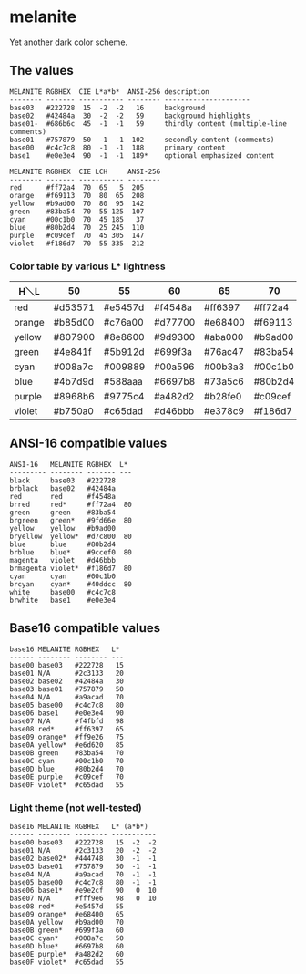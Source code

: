 # melanite
Yet another dark color scheme.

## The values
```
MELANITE RGBHEX  CIE L*a*b*  ANSI-256 description
-------- ------- ----------- -------- ---------------------
base03   #222728  15  -2  -2   16     background
base02   #42484a  30  -2  -2   59     background highlights
base01-  #686b6c  45  -1  -1   59     thirdly content (multiple-line comments)
base01   #757879  50  -1  -1  102     secondly content (comments)
base00   #c4c7c8  80  -1  -1  188     primary content
base1    #e0e3e4  90  -1  -1  189*    optional emphasized content

MELANITE RGBHEX  CIE LCH     ANSI-256
-------- ------- ----------- --------
red      #ff72a4  70  65   5  205
orange   #f69113  70  80  65  208
yellow   #b9ad00  70  80  95  142
green    #83ba54  70  55 125  107
cyan     #00c1b0  70  45 185   37
blue     #80b2d4  70  25 245  110
purple   #c09cef  70  45 305  147
violet   #f186d7  70  55 335  212
```

### Color table by various L* lightness
|  H＼L  |      50 |      55 |      60 |      65 |      70 |      75 |      80 |      85 |      90 |
| ------ | ------- | ------- | ------- | ------- | ------- | ------- | ------- | ------- | ------- |
|    red | #d53571 | #e5457d | #f4548a | #ff6397 | #ff72a4 | #ff80b2 | #ff8fbf | #ff9dcd | #ffabdb |
| orange | #b85d00 | #c76a00 | #d77700 | #e68400 | #f69113 | #ff9e26 | #ffac36 | #ffba44 | #ffc852 |
| yellow | #807900 | #8e8600 | #9d9300 | #aba000 | #b9ad00 | #c8bb00 | #d7c800 | #e6d620 | #f5e434 |
|  green | #4e841f | #5b912d | #699f3a | #76ac47 | #83ba54 | #91c861 | #9fd66e | #ade47b | #bbf288 |
|   cyan | #008a7c | #009889 | #00a596 | #00b3a3 | #00c1b0 | #29cfbe | #40ddcc | #53ebda | #64fae8 |
|   blue | #4b7d9d | #588aaa | #6697b8 | #73a5c6 | #80b2d4 | #8ec0e2 | #9ccef0 | #aadcff | #b8eaff |
| purple | #8968b6 | #9775c4 | #a482d2 | #b28fe0 | #c09cef | #cea9fd | #dcb7ff | #ebc5ff | #f9d3ff |
| violet | #b750a0 | #c65dad | #d46bbb | #e378c9 | #f186d7 | #ff93e5 | #ffa1f3 | #ffafff | #ffbdff |

## ANSI-16 compatible values
```
ANSI-16   MELANITE RGBHEX  L*
--------- -------- ------- ---
black     base03   #222728
brblack   base02   #42484a
red       red      #f4548a
brred     red*     #ff72a4  80
green     green    #83ba54
brgreen   green*   #9fd66e  80
yellow    yellow   #b9ad00
bryellow  yellow*  #d7c800  80
blue      blue     #80b2d4
brblue    blue*    #9ccef0  80
magenta   violet   #d46bbb
brmagenta violet*  #f186d7  80
cyan      cyan     #00c1b0
brcyan    cyan*    #40ddcc  80
white     base00   #c4c7c8
brwhite   base1    #e0e3e4
```

## Base16 compatible values
```
base16 MELANITE RGBHEX   L*
------ -------- -------- ---
base00 base03   #222728   15
base01 N/A      #2c3133   20
base02 base02   #42484a   30
base03 base01   #757879   50
base04 N/A      #a9acad   70
base05 base00   #c4c7c8   80
base06 base1    #e0e3e4   90
base07 N/A      #f4fbfd   98
base08 red*     #ff6397   65
base09 orange*  #ff9e26   75
base0A yellow*  #e6d620   85
base0B green    #83ba54   70
base0C cyan     #00c1b0   70
base0D blue     #80b2d4   70
base0E purple   #c09cef   70
base0F violet*  #c65dad   55
```

### Light theme (not well-tested)
```
base16 MELANITE RGBHEX   L* (a*b*)
------ -------- -------- -----------
base00 base03   #222728   15  -2  -2
base01 N/A      #2c3133   20  -2  -2
base02 base02*  #444748   30  -1  -1
base03 base01   #757879   50  -1  -1
base04 N/A      #a9acad   70  -1  -1
base05 base00   #c4c7c8   80  -1  -1
base06 base1*   #e9e2cf   90   0  10
base07 N/A      #fff9e6   98   0  10
base08 red*     #e5457d   55
base09 orange*  #e68400   65
base0A yellow   #b9ad00   70
base0B green*   #699f3a   60
base0C cyan*    #008a7c   50
base0D blue*    #6697b8   60
base0E purple*  #a482d2   60
base0F violet*  #c65dad   55
```
